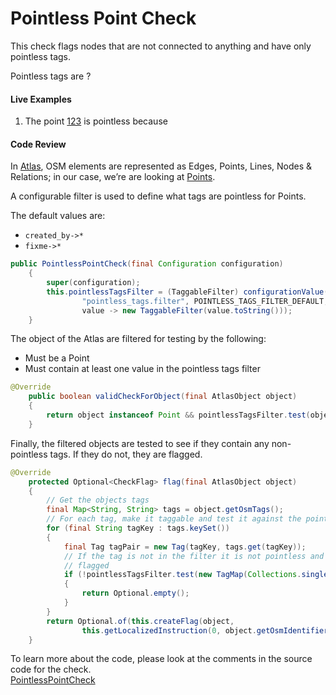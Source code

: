 # Pointless Point Check

This check flags nodes that are not connected to anything and have only pointless tags.

Pointless tags are ?

#### Live Examples

1. The point [123]() is pointless because 

#### Code Review

In [Atlas](https://github.com/osmlab/atlas), OSM elements are represented as Edges, Points, Lines, Nodes & Relations; in our case, we’re are looking at [Points](https://github.com/osmlab/atlas/blob/dev/src/main/java/org/openstreetmap/atlas/geography/atlas/items/Point.java).

A configurable filter is used to define what tags are pointless for Points.

The default values are:

* `created_by->*` 
* `fixme->*`

```java
public PointlessPointCheck(final Configuration configuration)
    {
        super(configuration);
        this.pointlessTagsFilter = (TaggableFilter) configurationValue(configuration,
                "pointless_tags.filter", POINTLESS_TAGS_FILTER_DEFAULT,
                value -> new TaggableFilter(value.toString()));
    }
```

The object of the Atlas are filtered for testing by the following:

* Must be a Point
* Must contain at least one value in the pointless tags filter

```java
@Override
    public boolean validCheckForObject(final AtlasObject object)
    {
        return object instanceof Point && pointlessTagsFilter.test(object);
    }
```

Finally, the filtered objects are tested to see if they contain any non-pointless tags. If they do not, they are flagged.

```java
@Override
    protected Optional<CheckFlag> flag(final AtlasObject object)
    {
        // Get the objects tags
        final Map<String, String> tags = object.getOsmTags();
        // For each tag, make it taggable and test it against the pointlessTagsFilter
        for (final String tagKey : tags.keySet())
        {
            final Tag tagPair = new Tag(tagKey, tags.get(tagKey));
            // If the tag is not in the filter it is not pointless and this object should not be
            // flagged
            if (!pointlessTagsFilter.test(new TagMap(Collections.singletonList(tagPair))))
            {
                return Optional.empty();
            }
        }
        return Optional.of(this.createFlag(object,
                this.getLocalizedInstruction(0, object.getOsmIdentifier())));
    }
```

To learn more about the code, please look at the comments in the source code for the check.  
[PointlessPointCheck](../../src/main/java/org/openstreetmap/atlas/checks/validation/tag/PointlessPointCheck.java)